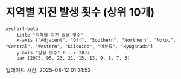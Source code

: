 # 지역별 지진 발생 횟수 (상위 10개)

```mermaid
xychart-beta
    title "지역별 지진 발생 횟수"
    x-axis ["Adjacent", "Off", "Southern", "Northern", "Noto,", "Central", "Western", "Kiisuido", "미분류", "Hyuganada"]
    y-axis "발생 횟수" 0 --> 2077
    bar [2075, 95, 23, 21, 15, 13, 9, 8, 7, 5]
```

업데이트 시간: 2025-08-12 01:31:52
